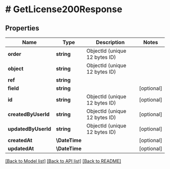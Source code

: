 # # GetLicense200Response

## Properties

Name | Type | Description | Notes
------------ | ------------- | ------------- | -------------
**order** | **string** | ObjectId (unique 12 bytes ID) |
**object** | **string** | ObjectId (unique 12 bytes ID) |
**ref** | **string** |  |
**field** | **string** |  | [optional]
**id** | **string** | ObjectId (unique 12 bytes ID) | [optional]
**createdByUserId** | **string** | ObjectId (unique 12 bytes ID) | [optional]
**updatedByUserId** | **string** | ObjectId (unique 12 bytes ID) | [optional]
**createdAt** | **\DateTime** |  | [optional]
**updatedAt** | **\DateTime** |  | [optional]

[[Back to Model list]](../../README.md#models) [[Back to API list]](../../README.md#endpoints) [[Back to README]](../../README.md)
